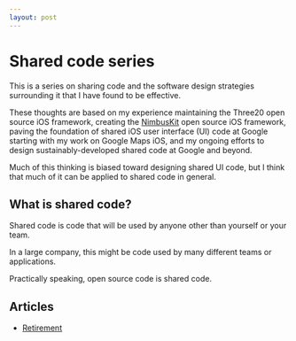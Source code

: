 ```yaml
---
layout: post
---
```


# Shared code series

This is a series on sharing code and the software design strategies surrounding it that I have found to be effective.

These thoughts are based on my experience maintaining the Three20 open source iOS framework, creating the [NimbusKit](http://github.com/jverkoey/nimbus) open source iOS framework, paving the foundation of shared iOS user interface (UI) code at Google starting with my work on Google Maps iOS, and my ongoing efforts to design sustainably-developed shared code at Google and beyond.

Much of this thinking is biased toward designing shared UI code, but I think that much of it can be applied to shared code in general.

## What is shared code?

Shared code is code that will be used by anyone other than yourself or your team.

In a large company, this might be code used by many different teams or applications.

Practically speaking, open source code is shared code.

## Articles

- [Retirement](/on-retiring-shared-code/)
